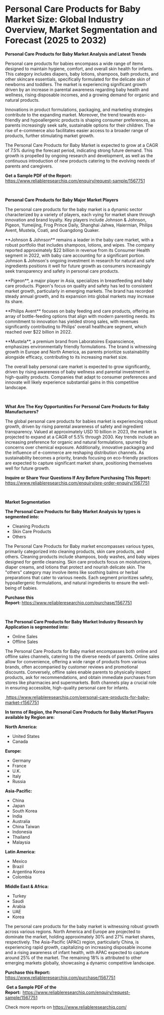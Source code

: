 <p><h1>Personal Care Products for Baby Market Size: Global Industry Overview, Market Segmentation and Forecast (2025 to 2032)</h1></p><p><strong>Personal Care Products for Baby Market Analysis and Latest Trends</strong></p>
<p><p>Personal care products for babies encompass a wide range of items designed to maintain hygiene, comfort, and overall skin health for infants. This category includes diapers, baby lotions, shampoos, bath products, and other skincare essentials, specifically formulated for the delicate skin of newborns and toddlers. The market is experiencing significant growth driven by an increase in parental awareness regarding baby health and wellness, rising disposable incomes, and a growing demand for organic and natural products. </p><p>Innovations in product formulations, packaging, and marketing strategies contribute to the expanding market. Moreover, the trend towards eco-friendly and hypoallergenic products is shaping consumer preferences, as parents increasingly seek safe, sustainable options for their children. The rise of e-commerce also facilitates easier access to a broader range of products, further stimulating market growth. </p><p>The Personal Care Products for Baby Market is expected to grow at a CAGR of 7.5% during the forecast period, indicating strong future demand. This growth is propelled by ongoing research and development, as well as the continuous introduction of new products catering to the evolving needs of parents and caregivers.</p></p>
<p><strong>Get a Sample PDF of the Report:&nbsp;</strong> <a href="https://www.reliableresearchiq.com/enquiry/request-sample/1567751?utm_campaign=2299&utm_medium=2&utm_source=Github&utm_content=ia&utm_term=23032025&utm_id=personal-care-products-for-baby">https://www.reliableresearchiq.com/enquiry/request-sample/1567751</a></p>
<p>&nbsp;</p>
<p><strong>Personal Care Products for Baby Major Market Players</strong></p>
<p><p>The personal care products for the baby market is a dynamic sector characterized by a variety of players, each vying for market share through innovation and brand loyalty. Key players include Johnson & Johnson, Pigeon, Yumeijing, Frog Prince Daily, Shanghai Jahwa, Haiermian, Philips Avent, Mustela, Coati, and Guangdong Quaker.</p><p>**Johnson & Johnson** remains a leader in the baby care market, with a robust portfolio that includes shampoos, lotions, and wipes. The company reported approximately $22 billion in revenue from its Consumer Health segment in 2022, with baby care accounting for a significant portion. Johnson & Johnson's ongoing investment in research for natural and safe ingredients positions it well for future growth as consumers increasingly seek transparency and safety in personal care products.</p><p>**Pigeon**, a major player in Asia, specializes in breastfeeding and baby care products. Pigeon's focus on quality and safety has led to consistent market growth, particularly in emerging markets. The brand has recorded steady annual growth, and its expansion into global markets may increase its share.</p><p>**Philips Avent** focuses on baby feeding and care products, offering an array of bottle-feeding options that align with modern parenting needs. Its commitment to innovation has yielded strong sales, with revenues significantly contributing to Philips' overall healthcare segment, which reached over $22 billion in 2022.</p><p>**Mustela**, a premium brand from Laboratoires Expanscience, emphasizes environmentally friendly formulations. The brand is witnessing growth in Europe and North America, as parents prioritize sustainability alongside efficacy, contributing to its increasing market size.</p><p>The overall baby personal care market is expected to grow significantly, driven by rising awareness of baby wellness and parental investment in high-quality products. Companies that adapt to consumer preferences and innovate will likely experience substantial gains in this competitive landscape.</p></p>
<p>&nbsp;</p>
<p><strong>What Are The Key Opportunities For Personal Care Products for Baby Manufacturers?</strong></p>
<p><p>The global personal care products for babies market is experiencing robust growth, driven by rising parental awareness of safety and ingredient transparency. Valued at approximately USD 10 billion in 2023, the market is projected to expand at a CAGR of 5.5% through 2030. Key trends include an increasing preference for organic and natural formulations, spurred by concerns over chemical exposure. Additionally, innovative packaging and the influence of e-commerce are reshaping distribution channels. As sustainability becomes a priority, brands focusing on eco-friendly practices are expected to capture significant market share, positioning themselves well for future growth.</p></p>
<p><strong>Inquire or Share Your Questions If Any Before Purchasing This Report:</strong> <a href="https://www.reliableresearchiq.com/enquiry/pre-order-enquiry/1567751?utm_campaign=2299&utm_medium=2&utm_source=Github&utm_content=ia&utm_term=23032025&utm_id=personal-care-products-for-baby">https://www.reliableresearchiq.com/enquiry/pre-order-enquiry/1567751</a></p>
<p>&nbsp;</p>
<p><strong>Market Segmentation</strong></p>
<p><strong>The Personal Care Products for Baby Market Analysis by types is segmented into:</strong></p>
<p><ul><li>Cleaning Products</li><li>Skin Care Products</li><li>Others</li></ul></p>
<p><p>The Personal Care Products for Baby market encompasses various types, primarily categorized into cleaning products, skin care products, and others. Cleaning products include shampoos, body washes, and baby wipes designed for gentle cleansing. Skin care products focus on moisturizers, diaper creams, and lotions that protect and nourish delicate skin. The "others" category may involve items like soothing balms or herbal preparations that cater to various needs. Each segment prioritizes safety, hypoallergenic formulations, and natural ingredients to ensure the well-being of babies.</p></p>
<p><strong>Purchase this Report:&nbsp;</strong><a href="https://www.reliableresearchiq.com/purchase/1567751?utm_campaign=2299&utm_medium=2&utm_source=Github&utm_content=ia&utm_term=23032025&utm_id=personal-care-products-for-baby">https://www.reliableresearchiq.com/purchase/1567751</a></p>
<p>&nbsp;</p>
<p><strong>The Personal Care Products for Baby Market Industry Research by Application is segmented into:</strong></p>
<p><ul><li>Online Sales</li><li>Offline Sales</li></ul></p>
<p><p>The Personal Care Products for Baby market encompasses both online and offline sales channels, catering to the diverse needs of parents. Online sales allow for convenience, offering a wide range of products from various brands, often accompanied by customer reviews and promotional discounts. Conversely, offline sales enable parents to physically inspect products, ask for recommendations, and obtain immediate purchases from stores like pharmacies and supermarkets. Both channels play a crucial role in ensuring accessible, high-quality personal care for infants.</p></p>
<p><a href="https://www.reliableresearchiq.com/personal-care-products-for-baby-market-r1567751?utm_campaign=2299&utm_medium=2&utm_source=Github&utm_content=ia&utm_term=23032025&utm_id=personal-care-products-for-baby">&nbsp;https://www.reliableresearchiq.com/personal-care-products-for-baby-market-r1567751</a></p>
<p><strong>In terms of Region, the Personal Care Products for Baby Market Players available by Region are:</strong></p>
<p>
    <p> <strong> North America: </strong>
        <ul>
            <li>United States</li>
            <li>Canada</li>
        </ul>
        </p> 
    <p> <strong> Europe: </strong>
        <ul>
            <li>Germany</li>
            <li>France</li>
            <li>U.K.</li>
            <li>Italy</li>
            <li>Russia</li>
        </ul>
        </p> 
    <p> <strong> Asia-Pacific: </strong>
        <ul>
            <li>China</li>
            <li>Japan</li>
            <li>South Korea</li>
            <li>India</li>
            <li>Australia</li>
            <li>China Taiwan</li>
            <li>Indonesia</li>
            <li>Thailand</li>
            <li>Malaysia</li>
        </ul>
        </p> 
    <p> <strong> Latin America: </strong>
        <ul>
            <li>Mexico</li>
            <li>Brazil</li>
            <li>Argentina Korea</li>
            <li>Colombia</li>
        </ul>
        </p> 
    <p> <strong> Middle East & Africa: </strong>
        <ul>
            <li>Turkey</li>
            <li>Saudi</li>
            <li>Arabia</li>
            <li>UAE</li>
            <li>Korea</li>
        </ul>
    </p>
    </p>
<p><p>The personal care products for the baby market is witnessing robust growth across various regions. North America and Europe are projected to dominate the market, holding approximately 30% and 27% market shares, respectively. The Asia-Pacific (APAC) region, particularly China, is experiencing rapid growth, capitalizing on increasing disposable income and a rising awareness of infant health, with APAC expected to capture around 25% of the market. The remaining 18% is attributed to other emerging markets globally, showcasing a dynamic competitive landscape.</p></p>
<p><strong>Purchase this Report: </strong><a href="https://www.reliableresearchiq.com/purchase/1567751?utm_campaign=2299&utm_medium=2&utm_source=Github&utm_content=ia&utm_term=23032025&utm_id=personal-care-products-for-baby">https://www.reliableresearchiq.com/purchase/1567751</a></p>
<p>&nbsp;<strong>Get a Sample PDF of the Report:&nbsp;&nbsp;</strong><a href="https://www.reliableresearchiq.com/enquiry/request-sample/1567751?utm_campaign=2299&utm_medium=2&utm_source=Github&utm_content=ia&utm_term=23032025&utm_id=personal-care-products-for-baby">https://www.reliableresearchiq.com/enquiry/request-sample/1567751</a></p>
<p><strong></strong></p>
<p>Check more reports on <a href="https://www.reliableresearchiq.com/?utm_campaign=2299&utm_medium=2&utm_source=Github&utm_content=ia&utm_term=23032025&utm_id=personal-care-products-for-baby">https://www.reliableresearchiq.com/</a></p>